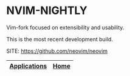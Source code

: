 # NVIM-NIGHTLY

 Vim-fork focused on extensibility and usability.
 
 This is the most recent development build.

 SITE: https://github.com/neovim/neovim

 | [Applications](https://portable-linux-apps.github.io/apps.html) | [Home](https://portable-linux-apps.github.io)
 | --- | --- |